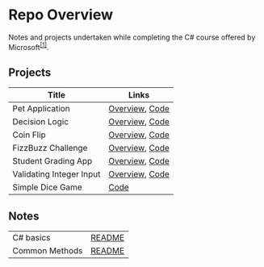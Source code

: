 # Repo Overview

Notes and projects undertaken while completing the C# course offered by Microsoft<sup>[[1]](https://learn.microsoft.com/en-us/collections/yz26f8y64n7k07)</sup>.

## Projects

| Title | Links |
|--|--|
|Pet Application | [Overview](Projects/petApplication/README.md), [Code](Projects/petApplication/Program.cs) |
| Decision Logic | [Overview](Projects/DecisionLogic/README.md), [Code](Projects/DecisionLogic/Program.cs) |
| Coin Flip | [Overview](Projects/coinFlip/README.md), [Code](Projects/coinFlip/Program.cs) |
| FizzBuzz Challenge | [Overview](Projects/FizzBuzzChallenge/README.md), [Code](Projects/FizzBuzzChallenge/Program.cs) |
| Student Grading App | [Overview](Projects/StudentGradeApp/README.md), [Code](Projects/StudentGradeApp/Program.cs) |
| Validating Integer Input | [Overview](Projects/validateIntegerInput/README.md), [Code](Projects/validateIntegerInput/Program.cs) |
| Simple Dice Game | [Code](Projects/SimpleDiceGame/Program.cs) |

## Notes

| | |
|--|--|
|C# basics | [README](Notes/basics.md) |
|Common Methods | [README](Notes/methods.md) |
